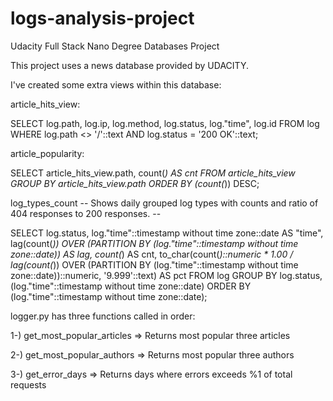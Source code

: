 # logs-analysis-project
Udacity Full Stack Nano Degree Databases Project

This project uses a news database provided by UDACITY.

I've created some extra views within this database:

 article_hits_view:

 SELECT log.path,
    log.ip,
    log.method,
    log.status,
    log."time",
    log.id
   FROM log
  WHERE log.path <> '/'::text AND log.status = '200 OK'::text;

 article_popularity:

 SELECT article_hits_view.path,
    count(*) AS cnt
   FROM article_hits_view
  GROUP BY article_hits_view.path
  ORDER BY (count(*)) DESC;

  log_types_count -- Shows daily grouped log types with counts and ratio of 404 responses to 200 responses. --

  SELECT log.status,
    log."time"::timestamp without time zone::date AS "time",
    lag(count(*)) OVER (PARTITION BY (log."time"::timestamp without time zone::date)) AS lag,
    count(*) AS cnt,
    to_char(count(*)::numeric * 1.00 / lag(count(*)) OVER (PARTITION BY (log."time"::timestamp without time zone::date))::numeric, '9.999'::text) AS pct
   FROM log
  GROUP BY log.status, (log."time"::timestamp without time zone::date)
  ORDER BY (log."time"::timestamp without time zone::date);



logger.py has three functions called in order:

1-) get_most_popular_articles => Returns most popular three articles

2-) get_most_popular_authors => Returns most popular three authors

3-) get_error_days => Returns days where errors exceeds %1 of total requests